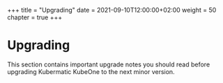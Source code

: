 +++
title = "Upgrading"
date = 2021-09-10T12:00:00+02:00
weight = 50
chapter = true
+++

# Upgrading

This section contains important upgrade notes you should read before upgrading Kubermatic KubeOne to the next minor version.
